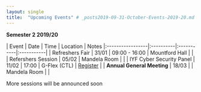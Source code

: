 ```yaml
---
layout: single
title:  "Upcoming Events" # _posts2019-09-31-October-Events-2019-20.md 
---
```

__Semester 2 2019/20__

| Event | Date | Time | Location | Notes
|:-----------------|:----------|:-----------|:-----------|
| Refreshers Fair | 31/01 | 09:00 - 16:00 | Mountford Hall | |
| Refershers Session | 05/02 | Mandela Room | |
| IYF Cyber Security Panel | 11/02 | 17:00 | G-Flex (CTL) | [Register](https://careerhub.liv.ac.uk/students/news/detail/926) |
| __Annual General Meeting__ | 18/03 | | Mandela Room |  |

More sessions will be announced soon

